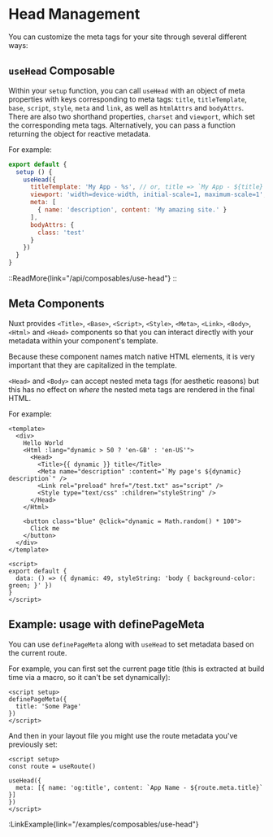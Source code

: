 # Head Management

You can customize the meta tags for your site through several different ways:

## `useHead` Composable

Within your `setup` function, you can call `useHead` with an object of meta properties with keys corresponding to meta tags: `title`, `titleTemplate`, `base`, `script`, `style`, `meta` and `link`, as well as `htmlAttrs` and `bodyAttrs`. There are also two shorthand properties, `charset` and `viewport`, which set the corresponding meta tags. Alternatively, you can pass a function returning the object for reactive metadata.

For example:

```js
export default {
  setup () {
    useHead({
      titleTemplate: 'My App - %s', // or, title => `My App - ${title}`
      viewport: 'width=device-width, initial-scale=1, maximum-scale=1',
      meta: [
        { name: 'description', content: 'My amazing site.' }
      ],
      bodyAttrs: {
        class: 'test'
      }
    })
  }
}
```

::ReadMore{link="/api/composables/use-head"}
::

## Meta Components

Nuxt provides `<Title>`, `<Base>`, `<Script>`, `<Style>`, `<Meta>`, `<Link>`, `<Body>`, `<Html>` and `<Head>` components so that you can interact directly with your metadata within your component's template.

Because these component names match native HTML elements, it is very important that they are capitalized in the template.

`<Head>` and `<Body>` can accept nested meta tags (for aesthetic reasons) but this has no effect on _where_ the nested meta tags are rendered in the final HTML.

For example:

<!-- @case-police-ignore html -->

```html{}[app.vue]
<template>
  <div>
    Hello World
    <Html :lang="dynamic > 50 ? 'en-GB' : 'en-US'">
      <Head>
        <Title>{{ dynamic }} title</Title>
        <Meta name="description" :content="`My page's ${dynamic} description`" />
        <Link rel="preload" href="/test.txt" as="script" />
        <Style type="text/css" :children="styleString" />
      </Head>
    </Html>

    <button class="blue" @click="dynamic = Math.random() * 100">
      Click me
    </button>
  </div>
</template>

<script>
export default {
  data: () => ({ dynamic: 49, styleString: 'body { background-color: green; }' })
}
</script>
```

## Example: usage with definePageMeta

You can use `definePageMeta` along with `useHead` to set metadata based on the current route.

For example, you can first set the current page title (this is extracted at build time via a macro, so it can't be set dynamically):

```vue{}[pages/some-page.vue]
<script setup>
definePageMeta({
  title: 'Some Page'
})
</script>
```

And then in your layout file you might use the route metadata you've previously set:

```vue{}[layouts/default.vue]
<script setup>
const route = useRoute()

useHead({
  meta: [{ name: 'og:title', content: `App Name - ${route.meta.title}` }]
})
</script>
```

:LinkExample{link="/examples/composables/use-head"}
